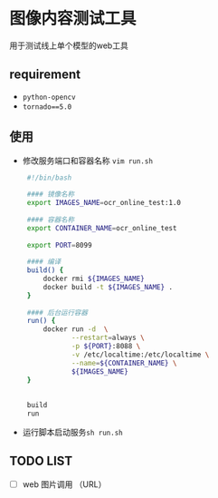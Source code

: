 

# 图像内容测试工具

用于测试线上单个模型的web工具

## requirement
 - `python-opencv`
 - `tornado==5.0`

## 使用
 - 修改服务端口和容器名称 `vim run.sh`
   ```bash
    #!/bin/bash
    
    #### 镜像名称
    export IMAGES_NAME=ocr_online_test:1.0
    
    #### 容器名称
    export CONTAINER_NAME=ocr_online_test
    
    export PORT=8099
    
    #### 编译
    build() {
        docker rmi ${IMAGES_NAME}
        docker build -t ${IMAGES_NAME} .
    }
    
    #### 后台运行容器
    run() {
        docker run -d  \
               --restart=always \
               -p ${PORT}:8088 \
               -v /etc/localtime:/etc/localtime \
               --name=${CONTAINER_NAME} \
               ${IMAGES_NAME}
    }
    
    
    build
    run
   ```
 - 运行脚本启动服务`sh run.sh`
 
## TODO LIST
 - [ ] web 图片调用 （URL）


